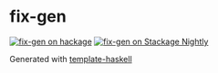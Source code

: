 # fix-gen
[![fix-gen on hackage](https://img.shields.io/hackage/v/fix-gen)](http://hackage.haskell.org/package/fix-gen)
[![fix-gen on Stackage Nightly](https://stackage.org/package/fix-gen/badge/nightly)](https://stackage.org/nightly/package/fix-gen)

Generated with [template-haskell](https://github.com/jonascarpay/template-haskell)
